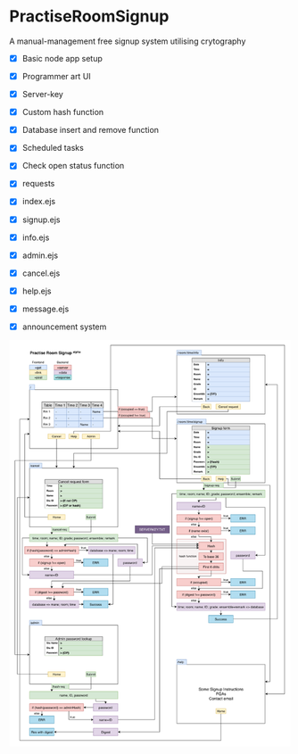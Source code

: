 # PractiseRoomSignup
A manual-management free signup system utilising crytography

- [x] Basic node app setup
- [x] Programmer art UI
- [x] Server-key
- [x] Custom hash function
- [x] Database insert and remove function
- [x] Scheduled tasks
- [x] Check open status function
- [x] requests
- [x] index.ejs
- [x] signup.ejs
- [x] info.ejs
- [x] admin.ejs
- [x] cancel.ejs
- [x] help.ejs
- [x] message.ejs
- [x] announcement system


![Flow](/PractiseRoomSignupAlphaFlow.png)
